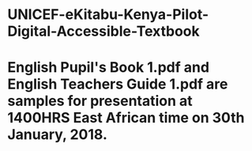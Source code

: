 # UNICEF-eKitabu-Kenya-Pilot-Digital-Accessible-Textbook
# English Pupil's Book 1.pdf and English Teachers Guide 1.pdf are samples for presentation at 1400HRS East African time on 30th January, 2018.
